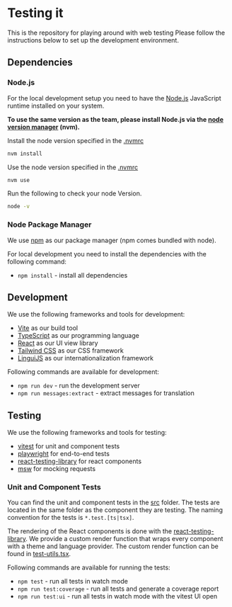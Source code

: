 # Testing it

This is the repository for playing around with web testing
Please follow the instructions below to set up the development environment.

## Dependencies

### Node.js
For the local development setup you need to have the [Node.js](https://nodejs.org/en/) JavaScript runtime installed on your system.

__To use the same version as the team, please install Node.js via the [node version manager](https://github.com/nvm-sh/nvm) (nvm).__

Install the node version specified in the [.nvmrc](.nvmrc)
```bash
nvm install
```

Use the node version specified in the [.nvmrc](.nvmrc)
```bash
nvm use
```

Run the following to check your node Version.
```bash
node -v
```

### Node Package Manager

We use [npm](https://www.npmjs.com/package/npm#node-version-managers) as our package manager (npm comes bundled with node).

For local development you need to install the dependencies with the following command:
- `npm install` - install all dependencies

## Development

We use the following frameworks and tools for development:
- [Vite](https://vitejs.dev/) as our build tool
- [TypeScript](https://www.typescriptlang.org/) as our programming language
- [React](https://reactjs.org/) as our UI view library
- [Tailwind CSS](https://tailwindcss.com/) as our CSS framework
- [LinguiJS](https://lingui.js.org/) as our internationalization framework

Following commands are available for development:
- `npm run dev` - run the development server
- `npm run messages:extract` - extract messages for translation

## Testing

We use the following frameworks and tools for testing:
- [vitest](https://vitest.dev/) for unit and component tests
- [playwright](https://playwright.dev/) for end-to-end tests
- [react-testing-library](https://testing-library.com/docs/react-testing-library/intro/) for react components
- [msw](https://mswjs.io/) for mocking requests

### Unit and Component Tests

You can find the unit and component tests in the [src](src) folder.
The tests are located in the same folder as the component they are testing.
The naming convention for the tests is `*.test.[ts|tsx]`.

The rendering of the React components is done with the [react-testing-library](https://testing-library.com/docs/react-testing-library/intro/).
We provide a custom render function that wraps every component with a theme and language provider.
The custom render function can be found in [test-utils.tsx](src/test/test-utils.tsx).

Following commands are available for running the tests:
- `npm test` - run all tests in watch mode
- `npm run test:coverage` - run all tests and generate a coverage report
- `npm run test:ui` - run all tests in watch mode with the vitest UI open

